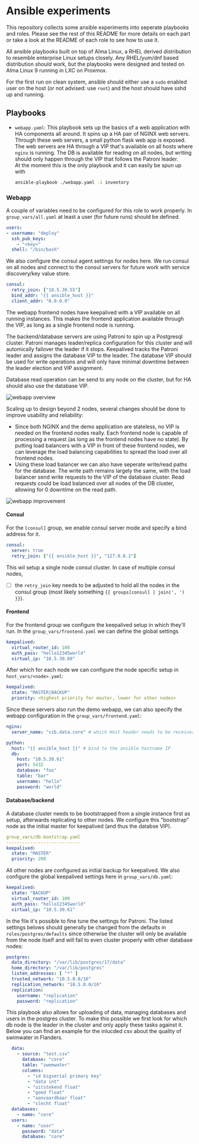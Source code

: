 # Ansible experiments

This repository collects some ansible experiments into seperate playbooks and
roles. Please see the rest of this README for more details on each part or take a
look at the README of each role to see how to use it.

All ansible playbooks built on top of Alma Linux, a RHEL derived distribution to
resemble enterprise Linux setups closely. Any RHEL/yum/dnf based distribution
_should_ work, but the playbooks were designed and tested on Alma Linux 9 running
in LXC on Proxmox.

For the first run on clean system, ansible should either use a `sudo` enabled
user on the host (or not advised: use `root`) and the host should have sshd up
and running.

## Playbooks

* `webapp.yaml`: This playbook sets up the basics of a web application with HA
  components all around. It spins up a HA pair of NGINX web servers. Through
  these web servers, a small python flask web app is exposed. The web servers are
  HA through a VIP that's available on all hosts where `nginx` is running. The DB
  is available for reading on all nodes, but writing should only happen through
  the VIP that follows the Patroni leader.  
  At the moment this is the only playbook and it can easily be spun up with
  ```bash
  ansible-playbook ./webapp.yaml -i inventory
  ```

### Webapp

A couple of variables need to be configured for this role to work properly. In
`group_vars/all.yaml` at least a user (for future runs) should be defined.

```yaml
users:
- username: "deploy"
  ssh_pub_keys:
    - "<key>"
  shell: "/bin/bash"
```

We also configure the consul agent settings for nodes here. We run consul on all
nodes and connect to the consul servers for future work with service
discovery/key value store.

```yaml
consul:
  retry_join: ["10.5.30.55"]
  bind_addr: "{{ ansible_host }}"
  client_addr: "0.0.0.0"
```

The webapp frontend nodes have keepalived with a VIP available on all running
instances. This makes the frontend application available through the VIP, as long
as a single frontend node is running.

The backend/database servers are using Patroni to spin up a Postgresql cluster.
Patroni manages leader/replica configuration for this cluster and will
automically failover the leader if it stops. Keepalived tracks the Patroni leader
and assigns the database VIP to the leader. The database VIP should be used for
write operations and will only have minimal downtime between the leader election
and VIP assignment.

Database read operation can be send to any node on the cluster, but for HA should
also use the database VIP.

![webapp overview](./webapp.png)

Scaling up to design beyond 2 nodes, several changes should be done to improve
usability and reliability:

* Since both NGINX and the demo application are stateless, no VIP is needed on
  the frontend nodes really. Each frontend node is capable of processing a
  request (as long as the frontend nodes have no state). By putting load
  balancers with a VIP in front of these frontend nodes, we can leverage the load
  balancing capabilities to spread the load over all frontend nodes.
* Using these load balancer we can also have seperate write/read paths for the
  database. The write path remains largely the same, with the load balancer send
  write requests to the VIP of the database cluster. Read requests could be load
  balanced over all nodes of the DB cluster, allowing for 0 downtime on the read path.

![webapp improvement](./webapp-improvements.png)

#### Consul

For the `[consul]` group, we enable consul server mode and specify a bind address
for it.

```yaml
consul:
  server: true
  retry_join: ["{{ ansible_host }}", "127.0.0.1"]
```

This wil setup a single node consul cluster. In case of multiple consul nodes,
  * [ ] the `retry_join` key needs to be adjusted to hold all the nodes in the consul
group (most likely something `{{ groups[consul] | join(', ') }}`).

#### Frontend

For the frontend group we configure the keepalived setup in which they'll run. In
the `group_vars/frontend.yaml` we can define the global settings

```yaml
keepalived:
  virtual_router_id: 100
  auth_pass: "hello12345world"
  virtual_ip: "10.5.30.60"
```

After which for each node we can configure the node specific setup in `host_vars/<node>.yaml`:

```yaml
keepalived:
  state: "MASTER|BACKUP"
  priority: <highest priority for master, lower for other nodes>
```

Since these servers also run the demo webapp, we can also specify the webapp
configuration in the `group_vars/frontend.yaml`:

```yaml
nginx:
  server_name: "vib.data.core" # which Host header needs to be receiver by nginx

python:
  host: "{{ ansible_host }}" # bind to the ansible hostname IP
  db:
    host: "10.5.30.61"
    port: 5432
    database: "foo"
    table: "bar"
    username: "hello"
    password: "world"
```

#### Database/backend

A database cluster needs to be bootstrapped from a single instance first as
setup, afterwards replicating to other nodes. We configure this "bootstrap" node
as the initial master for keepalived (and thus the databse VIP).

```yaml
group_vars/db-bootstrap.yaml
----------------------------
keepalived:
  state: "MASTER"
  priority: 200
```

All other nodes are configured as initial backup for keepalived. We also
configure the global keepalived settings here in `group_vars/db.yaml`:

```yaml
keepalived:
  state: "BACKUP"
  virtual_router_id: 100
  auth_pass: "hello12345world"
  virtual_ip: "10.5.30.61"
```

In the file it's possible to fine tune the settings for Patroni. The listed
settings belows should generally be changed from the defaults in
`roles/postgres/defaults` since otherwise the cluster will only be available from
the node itself and will fail to even cluster properly with other database nodes:

```yaml
postgres:
  data_directory: "/var/lib/postgres/17/data"
  home_directory: "/var/lib/postgres"
  listen_addresses: [ "*" ]
  trusted_network: "10.5.0.0/16"
  replication_network: "10.5.0.0/16"
  replication:
    username: "replication"
    password: "replication"
```

This playbook also allows for uploading of data, managing databases and users in
the postgres cluster. To make this possible we first look for which db node is
the leader in the cluster and only apply these tasks against it. Below you can
find an example for the inlucded csv about the quality of swimwater in Flanders.

```yaml
  data:
    - source: "test.csv"
      database: "core"
      table: "zwemwater"
      columns:
        - "id bigserial primary key"
        - "data int"
        - "uitstekend float"
        - "goed float"
        - "aanvaardbaar float"
        - "slecht float"
  databases:
    - name: "core"
  users:
    - name: "user"
      password: "data"
      database: "core"
```


